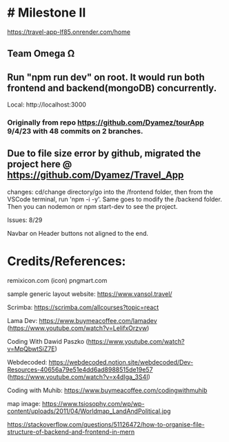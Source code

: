 # # Milestone II
https://travel-app-lf85.onrender.com/home

## Team Omega Ω

## Run "npm run dev" on root. It would run both frontend and backend(mongoDB) concurrently.

Local: http://localhost:3000

### Originally from repo https://github.com/Dyamez/tourApp 9/4/23 with 48 commits on 2 branches.

## Due to file size error by github, migrated the project here @ https://github.com/Dyamez/Travel_App

changes:
cd/change directory/go into the /frontend folder, then from the VSCode terminal, run 'npm -i -y'.
Same goes to modify the /backend folder.
Then you can nodemon or npm start-dev to see the project.

Issues:
8/29

Navbar on Header buttons not aligned to the end.



# Credits/References:

remixicon.com (icon)
pngmart.com

sample generic layout website: https://www.vansol.travel/

Scrimba: https://scrimba.com/allcourses?topic=react

Lama Dev: https://www.buymeacoffee.com/lamadev (https://www.youtube.com/watch?v=LelifxOrzvw)

Coding With Dawid Paszko
(https://www.youtube.com/watch?v=MpQbwtSiZ7E)

Webdecoded: https://webdecoded.notion.site/webdecoded/Dev-Resources-40656a79e51e4dd6ad8988515de19e57 (https://www.youtube.com/watch?v=x4dIga_3S4I)

Coding with Muhib: https://www.buymeacoffee.com/codingwithmuhib

map image: https://www.tsiosophy.com/wp/wp-content/uploads/2011/04/Worldmap_LandAndPolitical.jpg

https://stackoverflow.com/questions/51126472/how-to-organise-file-structure-of-backend-and-frontend-in-mern

